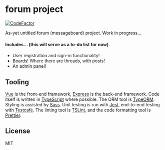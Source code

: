 # forum project

[![CodeFactor](https://www.codefactor.io/repository/github/tedjenkins/forum/badge)](https://www.codefactor.io/repository/github/tedjenkins/forum)

As-yet untitled forum (messageboard) project. Work in progress...

#### Includes... (this will serve as a to-do list for now)

- User registration and sign-in functionality!
- Boards! Where there are threads, with posts!
- An admin panel!

## Tooling

[Vue](https://vuejs.org/) is the front-end framework, [Express](https://expressjs.com/) is the back-end framework. Code itself is written in [TypeScript](https://www.typescriptlang.org/) where possible. The ORM tool is [TypeORM](https://github.com/typeorm/typeorm). Styling is assisted by [Sass](https://sass-lang.com/). Unit testing is run with [Jest](https://jestjs.io/), end-to-end testing with [Testcafé](https://github.com/DevExpress/testcafe). The linting tool is [TSLint](https://palantir.github.io/tslint/), and the code formatting tool is [Prettier](https://prettier.io/).

## License

MIT
